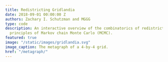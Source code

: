 ```yaml
---
title: Redistricting Gridlandia
date: 2018-09-01 00:00:00 Z
authors: Zachary I. Schutzman and MGGG
type: code
description: An interactive overview of the combinatorics of redistricting and the
  principles of Markov chain Monte Carlo (MCMC).
featured: true
image: "/static/images/gridlandia.svg"
image_caption: The metagraph of a 4-by-4 grid.
href: "/metagraph/"
---
```



